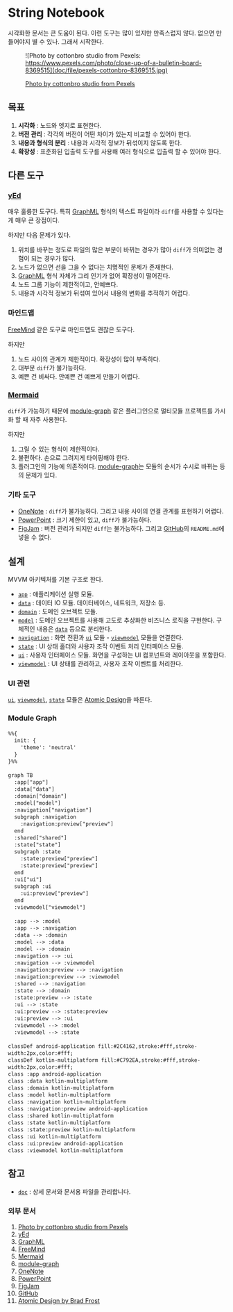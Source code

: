 # String Notebook

시각화한 문서는 큰 도움이 된다. 이런 도구는 많이 있지만 만족스럽지 않다. 없으면 만들어야지 별 수 있나. 그래서 시작한다.

<figure>

![Photo by cottonbro studio from Pexels: https://www.pexels.com/photo/close-up-of-a-bulletin-board-8369515](doc/file/pexels-cottonbro-8369515.jpg)

<figcaption><a href="https://www.pexels.com/photo/close-up-of-a-bulletin-board-8369515">Photo by cottonbro studio from Pexels</a></figcaption>
</figure>

## 목표

1. **시각화** : 노드와 엣지로 표현한다.
2. **버전 관리** : 각각의 버전이 어떤 차이가 있는지 비교할 수 있어야 한다.
3. **내용과 형식의 분리** : 내용과 시각적 정보가 뒤섞이지 않도록 한다.
4. **확장성** : 표준화된 입출력 도구를 사용해 여러 형식으로 입출력 할 수 있어야 한다.

## 다른 도구

### [yEd][2]

매우 훌륭한 도구다. 특히 [GraphML][3] 형식의 텍스트 파일이라 `diff`를 사용할 수 있다는 게 매우 큰 장점이다.

하지만 다음 문제가 있다.

1. 위치를 바꾸는 정도로 파일의 많은 부분이 바뀌는 경우가 많아 `diff`가 의미없는 경험이 되는 경우가 많다.
2. 노드가 없으면 선을 그을 수 없다는 치명적인 문제가 존재한다.
3. [GraphML][3] 형식 자체가 그리 인기가 없어 확장성이 떨어진다.
4. 노드 그룹 기능이 제한적이고, 안예쁘다.
5. 내용과 시각적 정보가 뒤섞여 있어서 내용의 변화를 추적하기 어렵다.

### 마인드맵

[FreeMind][4] 같은 도구로 마인드맵도 괜찮은 도구다.

하지만

1. 노드 사이의 관계가 제한적이다. 확장성이 많이 부족하다.
2. 대부분 `diff`가 불가능하다.
3. 예쁜 건 비싸다. 안예쁜 건 예쁘게 만들기 어렵다.

### [Mermaid][5]

`diff`가 가능하기 때문에 [module-graph][6] 같은 플러그인으로 멀티모듈 프로젝트를 가시화 할 때 자주 사용한다.

하지만

1. 그릴 수 있는 형식이 제한적이다.
2. 불편하다. 손으로 그려지게 타이핑해야 한다.
3. 플러그인의 기능에 의존적이다. [module-graph][6]는 모듈의 순서가 수시로 바뀌는 등의 문제가 있다.

### 기타 도구

- [OneNote][7] : `diff`가 불가능하다. 그리고 내용 사이의 연결 관계를 표현하기 어렵다.
- [PowerPoint][8] : 크기 제한이 있고, `diff`가 불가능하다.
- [FigJam][9] : 버전 관리가 되지만 `diff`는 불가능하다. 그리고 [GitHub][10]의 `README.md`에 넣을 수 없다.

## 설계

MVVM 아키텍처를 기본 구조로 한다.

- [`app`](app) : 애플리케이션 실행 모듈.
- [`data`](data) : 데이터 IO 모듈. 데이터베이스, 네트워크, 저장소 등.
- [`domain`](domain) : 도메인 오브젝트 모듈.
- [`model`](model) : 도메인 오브젝트를 사용해 고도로 추상화한 비즈니스 로직을 구현한다. 구체적인 내용은 [`data`](data) 등으로 분리한다.
- [`navigation`](navigation) : 화면 전환과 [`ui`](ui) 모듈 - [`viewmodel`](viewmodel) 모듈을 연결한다.
- [`state`](state) : UI 상태 홀더와 사용자 조작 이벤트 처리 인터페이스 모듈.
- [`ui`](ui) : 사용자 인터페이스 모듈. 화면을 구성하는 UI 컴포넌트와 레이아웃을 포함한다.
- [`viewmodel`](viewmodel) : UI 상태를 관리하고, 사용자 조작 이벤트를 처리한다.

### UI 관련

[`ui`](ui), [`viewmodel`](viewmodel), [`state`](state) 모듈은 [Atomic Design][11]을 따른다.

### Module Graph

```mermaid
%%{
  init: {
    'theme': 'neutral'
  }
}%%

graph TB
  :app["app"]
  :data["data"]
  :domain["domain"]
  :model["model"]
  :navigation["navigation"]
  subgraph :navigation
    :navigation:preview["preview"]
  end
  :shared["shared"]
  :state["state"]
  subgraph :state
    :state:preview["preview"]
    :state:preview["preview"]
  end
  :ui["ui"]
  subgraph :ui
    :ui:preview["preview"]
  end
  :viewmodel["viewmodel"]

  :app --> :model
  :app --> :navigation
  :data --> :domain
  :model --> :data
  :model --> :domain
  :navigation --> :ui
  :navigation --> :viewmodel
  :navigation:preview --> :navigation
  :navigation:preview --> :viewmodel
  :shared --> :navigation
  :state --> :domain
  :state:preview --> :state
  :ui --> :state
  :ui:preview --> :state:preview
  :ui:preview --> :ui
  :viewmodel --> :model
  :viewmodel --> :state

classDef android-application fill:#2C4162,stroke:#fff,stroke-width:2px,color:#fff;
classDef kotlin-multiplatform fill:#C792EA,stroke:#fff,stroke-width:2px,color:#fff;
class :app android-application
class :data kotlin-multiplatform
class :domain kotlin-multiplatform
class :model kotlin-multiplatform
class :navigation kotlin-multiplatform
class :navigation:preview android-application
class :shared kotlin-multiplatform
class :state kotlin-multiplatform
class :state:preview kotlin-multiplatform
class :ui kotlin-multiplatform
class :ui:preview android-application
class :viewmodel kotlin-multiplatform
```

## 참고

- [`doc`](doc) : 상세 문서와 문서용 파일을 관리합니다.

### 외부 문서

1. [Photo by cottonbro studio from Pexels][1]
2. [yEd][2]
3. [GraphML][3]
4. [FreeMind][4]
5. [Mermaid][5]
6. [module-graph][6]
7. [OneNote][7]
8. [PowerPoint][8]
9. [FigJam][9]
10. [GitHub][10]
11. [Atomic Design by Brad Frost][11]

[1]: https://www.pexels.com/photo/close-up-of-a-bulletin-board-8369515
[2]: https://www.yworks.com/products/yed
[3]: http://graphml.graphdrawing.org
[4]: https://freemind.sourceforge.io/wiki/index.php/Main_Page
[5]: https://mermaid.js.org
[6]: https://github.com/iurysza/module-graph
[7]: https://www.onenote.com
[8]: http://office.microsoft.com/PowerPoint
[9]: https://www.figma.com/figjam
[10]: https://github.com
[11]: https://atomicdesign.bradfrost.com